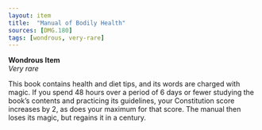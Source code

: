 ```yaml
---
layout: item
title:  "Manual of Bodily Health"
sources: [DMG.180]
tags: [wondrous, very-rare]
---
```


**Wondrous Item**  
*Very rare*

This book contains health and diet tips, and its words are charged with magic. If you spend 48 hours over a period of 6 days or fewer studying the book’s contents and practicing its guidelines, your Constitution score increases by 2, as does your maximum for that score. The manual then loses its magic, but regains it in a century.